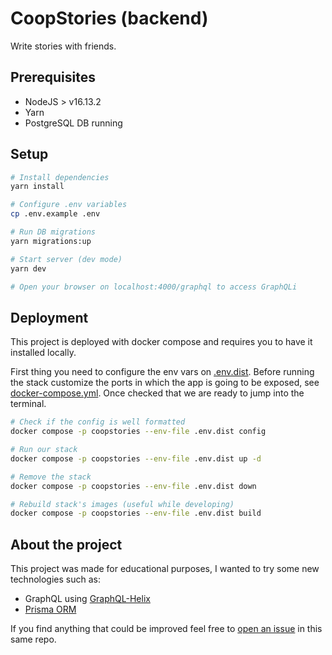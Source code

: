 # CoopStories (backend)

Write stories with friends.

## Prerequisites

- NodeJS > v16.13.2
- Yarn
- PostgreSQL DB running

## Setup

```bash
# Install dependencies
yarn install

# Configure .env variables
cp .env.example .env

# Run DB migrations
yarn migrations:up

# Start server (dev mode)
yarn dev

# Open your browser on localhost:4000/graphql to access GraphQLi
```

## Deployment

This project is deployed with docker compose and requires you to have it installed locally.

First thing you need to configure the env vars on [.env.dist](.env.dist). Before running the stack customize the ports in which the app is going to be exposed, see [docker-compose.yml](docker-compose.yml). Once checked that we are ready to jump into the terminal.

```bash
# Check if the config is well formatted
docker compose -p coopstories --env-file .env.dist config

# Run our stack
docker compose -p coopstories --env-file .env.dist up -d

# Remove the stack
docker compose -p coopstories --env-file .env.dist down

# Rebuild stack's images (useful while developing)
docker compose -p coopstories --env-file .env.dist build
```

## About the project

This project was made for educational purposes, I wanted to try some new technologies such as:

- GraphQL using [GraphQL-Helix](https://github.com/contra/graphql-helix)
- [Prisma ORM](https://github.com/prisma/prisma)

If you find anything that could be improved feel free to [open an issue](https://github.com/coopstories/backend/issues/new) in this same repo.